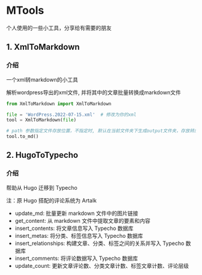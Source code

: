 # MTools

个人使用的一些小工具，分享给有需要的朋友

## 1. XmlToMarkdown

### 介绍

一个xml转markdown的小工具

解析wordpress导出的xml文件, 并将其中的文章批量转换成markdown文件

```python
from XmlToMarkdown import XmlToMarkdown

file = 'WordPress.2022-07-15.xml'  # 修改为你的xml
tool = XmlToMarkdown(file)

# path 参数指定文件存放位置，不指定时, 默认在当前文件夹下生成output文件夹，存放转后后的markdown文件
tool.to_md()
```

## 2. HugoToTypecho

### 介绍

帮助从 Hugo 迁移到 Typecho

注：原 Hugo 搭配的评论系统为 Artalk

- update_md: 批量更新 markdown 文件中的图片链接
- get_content: 从 markdown 文件中提取文章的要素和内容
- insert_contents: 将文章信息写入 Typecho 数据库
- insert_metas: 将分类、标签信息写入 Typecho 数据库
- insert_relationships: 构建文章、分类、标签之间的关系并写入 Typecho 数据库
- insert_comments: 将评论数据写入 Typecho 数据库
- update_count: 更新文章评论数、分类文章计数、标签文章计数、评论层级
